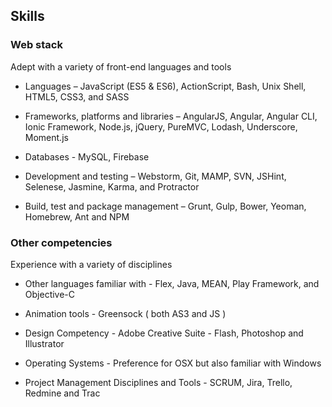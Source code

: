 ## Skills

### Web stack

Adept with a variety of front-end languages and tools

- Languages – JavaScript (ES5 & ES6), ActionScript, Bash, Unix Shell, HTML5, CSS3, and SASS

- Frameworks, platforms and libraries  – AngularJS, Angular, Angular CLI, Ionic Framework, Node.js, jQuery, PureMVC, Lodash, Underscore, Moment.js

- Databases - MySQL, Firebase

- Development and testing – Webstorm, Git, MAMP, SVN, JSHint, Selenese, Jasmine, Karma, and Protractor

- Build, test and package management – Grunt, Gulp, Bower, Yeoman, Homebrew, Ant and NPM

### Other competencies

Experience with a variety of disciplines

- Other languages familiar with - Flex, Java, MEAN, Play Framework, and Objective-C

- Animation tools - Greensock ( both AS3 and JS )

- Design Competency - Adobe Creative Suite - Flash, Photoshop and Illustrator

- Operating Systems - Preference for OSX but also familiar with Windows

- Project Management Disciplines and Tools - SCRUM, Jira, Trello, Redmine and Trac


